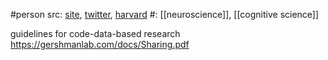 #person 
src: [site](https://gershmanlab.com), [twitter](https://x.com/gershbrain), [harvard](https://psychology.fas.harvard.edu/people/samuel-j-gershman) 
#: [[neuroscience]], [[cognitive science]] 

guidelines for code-data-based research
https://gershmanlab.com/docs/Sharing.pdf

